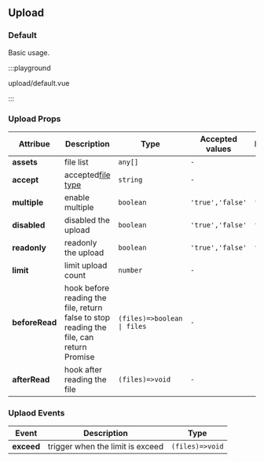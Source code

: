 ## Upload

### Default

Basic usage.

:::playground

upload/default.vue

:::

### Upload Props

| Attribue       | Description                                                                                                           | Type                        | Accepted values  | Default |
| -------------- | --------------------------------------------------------------------------------------------------------------------- | --------------------------- | ---------------- | ------- |
| **assets**     | file list                                                                                                             | `any[]`                     | `-`              | `[]`    |
| **accept**     | accepted[file type](https://developer.mozilla.org/en-US/docs/Web/HTML/Element/input/file#Unique_file_type_specifiers) | `string`                    | `-`              | `-`     |
| **multiple**   | enable multiple                                                                                                       | `boolean`                   | `'true','false'` | `false` |
| **disabled**   | disabled the upload                                                                                                   | `boolean`                   | `'true','false'` | `false` |
| **readonly**   | readonly the upload                                                                                                   | `boolean`                   | `'true','false'` | `false` |
| **limit**      | limit upload count                                                                                                    | `number`                    | `-`              | `-`     |
| **beforeRead** | hook before reading the file, return false to stop reading the file, can return Promise                               | `(files)=>boolean \| files` | `-`              | `-`     |
| **afterRead**  | hook after reading the file                                                                                           | `(files)=>void`             | `-`              | `-`     |

### Uplaod Events

| Event      | Description                      | Type            |
| ---------- | -------------------------------- | --------------- |
| **exceed** | trigger when the limit is exceed | `(files)=>void` |
